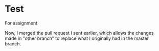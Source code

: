 # Test
For assignment

Now, I merged the pull request I sent earlier, which allows the changes made in "other branch" to replace what I originally had in the master branch.
